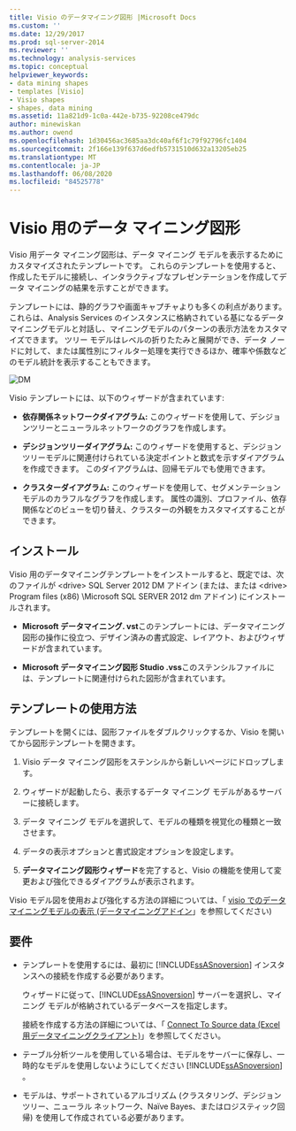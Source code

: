 ```yaml
---
title: Visio のデータマイニング図形 |Microsoft Docs
ms.custom: ''
ms.date: 12/29/2017
ms.prod: sql-server-2014
ms.reviewer: ''
ms.technology: analysis-services
ms.topic: conceptual
helpviewer_keywords:
- data mining shapes
- templates [Visio]
- Visio shapes
- shapes, data mining
ms.assetid: 11a821d9-1c0a-442e-b735-92208ce479dc
author: minewiskan
ms.author: owend
ms.openlocfilehash: 1d30456ac3685aa3dc40af6f1c79f92796fc1404
ms.sourcegitcommit: 2f166e139f637d6edfb5731510d632a13205eb25
ms.translationtype: MT
ms.contentlocale: ja-JP
ms.lasthandoff: 06/08/2020
ms.locfileid: "84525778"
---
```

# <a name="data-mining-shapes-for-visio"></a>Visio 用のデータ マイニング図形
  Visio 用データ マイニング図形は、データ マイニング モデルを表示するためにカスタマイズされたテンプレートです。 これらのテンプレートを使用すると、作成したモデルに接続し、インタラクティブなプレゼンテーションを作成してデータ マイニングの結果を示すことができます。  
  
 テンプレートには、静的グラフや画面キャプチャよりも多くの利点があります。これらは、Analysis Services のインスタンスに格納されている基になるデータマイニングモデルと対話し、マイニングモデルのパターンの表示方法をカスタマイズできます。 ツリー モデルはレベルの折りたたみと展開ができ、データ ノードに対して、または属性別にフィルター処理を実行できるほか、確率や係数などのモデル統計を表示することもできます。  
  
 ![DM](media/dm-stencil.gif "DM")  
  
 Visio テンプレートには、以下のウィザードが含まれています:  
  
-   **依存関係ネットワークダイアグラム:** このウィザードを使用して、デシジョンツリーとニューラルネットワークのグラフを作成します。  
  
-   **デシジョンツリーダイアグラム:** このウィザードを使用すると、デシジョンツリーモデルに関連付けられている決定ポイントと数式を示すダイアグラムを作成できます。 このダイアグラムは、回帰モデルでも使用できます。  
  
-   **クラスターダイアグラム:** このウィザードを使用して、セグメンテーションモデルのカラフルなグラフを作成します。 属性の識別、プロファイル、依存関係などのビューを切り替え、クラスターの外観をカスタマイズすることができます。  
  
## <a name="installation"></a>インストール  
 Visio 用のデータマイニングテンプレートをインストールすると、既定では、次のファイルが \<drive> SQL Server 2012 DM アドイン (または、または \<drive> Program files (x86) \Microsoft SQL SERVER 2012 dm アドイン) にインストールされます。  
  
-   **Microsoft データマイニング. vst**このテンプレートには、データマイニング図形の操作に役立つ、デザイン済みの書式設定、レイアウト、およびウィザードが含まれています。  
  
-   **Microsoft データマイニング図形 Studio .vss**このステンシルファイルには、テンプレートに関連付けられた図形が含まれています。  
  
## <a name="how-to-use-the-templates"></a>テンプレートの使用方法  
 テンプレートを開くには、図形ファイルをダブルクリックするか、Visio を開いてから図形テンプレートを開きます。  
  
1.  Visio データ マイニング図形をステンシルから新しいページにドロップします。  
  
2.  ウィザードが起動したら、表示するデータ マイニング モデルがあるサーバーに接続します。  
  
3.  データ マイニング モデルを選択して、モデルの種類を視覚化の種類と一致させます。  
  
4.  データの表示オプションと書式設定オプションを設定します。  
  
5.  **データマイニング図形ウィザード**を完了すると、Visio の機能を使用して変更および強化できるダイアグラムが表示されます。  
  
 Visio モデル図を使用および強化する方法の詳細については、「 [visio でのデータマイニングモデルの表示 &#40;データマイニングアドイン](viewing-data-mining-models-in-visio-data-mining-add-ins.md)」を参照してください&#41;  
  
## <a name="requirements"></a>要件  
  
-   テンプレートを使用するには、最初に [!INCLUDE[ssASnoversion](../includes/ssasnoversion-md.md)] インスタンスへの接続を作成する必要があります。  
  
     ウィザードに従って、[!INCLUDE[ssASnoversion](../includes/ssasnoversion-md.md)] サーバーを選択し、マイニング モデルが格納されているデータベースを指定します。  
  
     接続を作成する方法の詳細については、「 [Connect To Source data &#40;Excel 用データマイニングクライアント&#41;](connect-to-source-data-data-mining-client-for-excel.md)」を参照してください。  
  
-   テーブル分析ツールを使用している場合は、モデルをサーバーに保存し、一時的なモデルを使用しないようにしてください [!INCLUDE[ssASnoversion](../includes/ssasnoversion-md.md)] 。  
  
-   モデルは、サポートされているアルゴリズム (クラスタリング、デシジョン ツリー、ニューラル ネットワーク、Naïve Bayes、またはロジスティック回帰) を使用して作成されている必要があります。  
  
  
